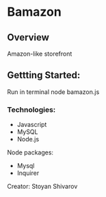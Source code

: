 # Bamazon

## Overview
Amazon-like storefront

## Gettting Started:

Run in terminal  node bamazon.js

### Technologies:

* Javascript
* MySQL
* Node.js

Node packages:

* Mysql
* Inquirer

Creator: Stoyan Shivarov